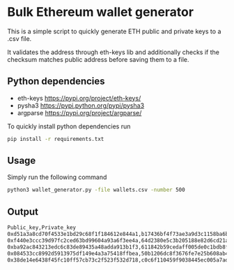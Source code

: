# Bulk Ethereum wallet generator
This is a simple script to quickly generate ETH public and private keys to a .csv file.

It validates the address through eth-keys lib and additionally checks if the checksum matches public address before saving them to a file.

## Python dependencies
- eth-keys https://pypi.org/project/eth-keys/
- pysha3 https://pypi.python.org/pypi/pysha3
- argparse https://pypi.org/project/argparse/

To quickly install python dependencies run
```bash
pip install -r requirements.txt
```

## Usage
Simply run the following command
```bash
python3 wallet_generator.py -file wallets.csv -number 500
```

## Output
```bash
Public_key,Private_key
0xd51a3a8cd70f4533e1bd29c68f1f184612e844a1,b17436bf4f73ae3a9d3c1158ba6b9207d238a09f09e66983c8cef27091a00568
0xf440e3ccc39d97fc2ced63bd99604a93a6f3ee4a,64d2380e5c3b205188e82d6cd21a7ad0ec93fd98b37d5c14fc18f5edf1faeb5a
0xba92ac843213edc6c83de89435a48adda913b1f3,611842b59cedaff005de0c1bdb8f668ec8caef896721c6e16d631ad4e5c8fc69
0x084533cc8992d5913975df149e4a3a75418ffbea,50b1206dc8f3676fe7e25b608ab45f396ee21802e9e4f7253d3daf4dc7a5be72
0x38de14e6438f45fc10ff57cb73c2f523f532d718,c0c6f110459f9038445ec005a7ad247c4e8a252d6cecf268a01e6653ec9c839c
```